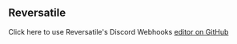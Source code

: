 ## Reversatile

Click here to use Reversatile's Discord Webhooks [editor on GitHub](https://github.com/Reversatile/reversatile.github.io/edit/master/index.md)

